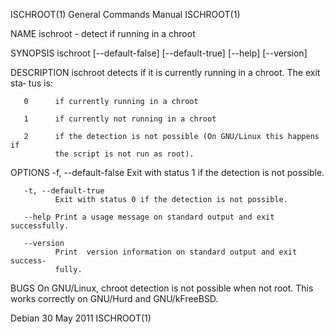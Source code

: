 ISCHROOT(1)                General Commands Manual                ISCHROOT(1)

NAME
       ischroot - detect if running in a chroot

SYNOPSIS
       ischroot [--default-false] [--default-true] [--help] [--version]

DESCRIPTION
       ischroot detects if it is currently running in a chroot. The exit sta‐
       tus is:

       0      if currently running in a chroot

       1      if currently not running in a chroot

       2      if the detection is not possible (On GNU/Linux this happens  if
              the script is not run as root).

OPTIONS
       -f, --default-false
              Exit with status 1 if the detection is not possible.

       -t, --default-true
              Exit with status 0 if the detection is not possible.

       --help Print a usage message on standard output and exit successfully.

       --version
              Print  version information on standard output and exit success‐
              fully.

BUGS
       On GNU/Linux, chroot detection is not possible  when  not  root.  This
       works correctly on GNU/Hurd and GNU/kFreeBSD.

Debian                           30 May 2011                      ISCHROOT(1)
